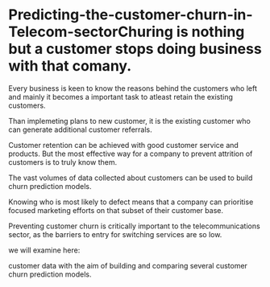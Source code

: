 # Predicting-the-customer-churn-in-Telecom-sectorChuring is nothing but a customer stops doing business with that comany. 

Every business is keen to know the reasons behind the customers who left and mainly it becomes a important task to atleast retain the existing customers. 

Than implemeting plans to new customer, it is the existing customer who can generate additional customer referrals.

Customer retention can be achieved with good customer service and products. But the most effective way for a company to prevent attrition of customers is to truly know them. 

The vast volumes of data collected about customers can be used to build churn prediction models. 

Knowing who is most likely to defect means that a company can prioritise focused marketing efforts on that subset of their customer base. 

Preventing customer churn is critically important to the telecommunications sector, as the barriers to entry for switching services are so low.

 we will examine here: 

customer data with the aim of building and comparing several customer churn prediction models.
